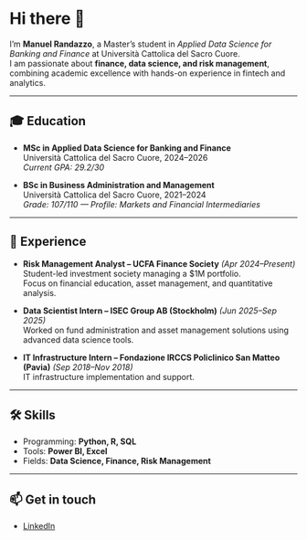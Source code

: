 # Hi there 👋

I’m **Manuel Randazzo**, a Master’s student in *Applied Data Science for Banking and Finance* at Università Cattolica del Sacro Cuore.  
I am passionate about **finance, data science, and risk management**, combining academic excellence with hands-on experience in fintech and analytics.

---

## 🎓 Education
- **MSc in Applied Data Science for Banking and Finance**  
  Università Cattolica del Sacro Cuore, 2024–2026  
  *Current GPA: 29.2/30*  

- **BSc in Business Administration and Management**  
  Università Cattolica del Sacro Cuore, 2021–2024  
  *Grade: 107/110 — Profile: Markets and Financial Intermediaries*  

---

## 💼 Experience
- **Risk Management Analyst – UCFA Finance Society** *(Apr 2024–Present)*  
  Student-led investment society managing a $1M portfolio.  
  Focus on financial education, asset management, and quantitative analysis.  

- **Data Scientist Intern – ISEC Group AB (Stockholm)** *(Jun 2025–Sep 2025)*  
  Worked on fund administration and asset management solutions using advanced data science tools.  

- **IT Infrastructure Intern – Fondazione IRCCS Policlinico San Matteo (Pavia)** *(Sep 2018–Nov 2018)*  
  IT infrastructure implementation and support.  

---

## 🛠️ Skills
- Programming: **Python, R, SQL**  
- Tools: **Power BI, Excel**  
- Fields: **Data Science, Finance, Risk Management**  

---

## 📫 Get in touch
- [LinkedIn](https://www.linkedin.com/in/manuel-randazzo-b23188242/)  
